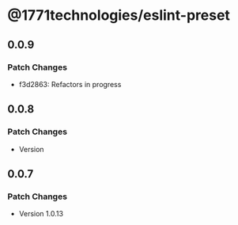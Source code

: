 # @1771technologies/eslint-preset

## 0.0.9

### Patch Changes

- f3d2863: Refactors in progress

## 0.0.8

### Patch Changes

- Version

## 0.0.7

### Patch Changes

- Version 1.0.13
